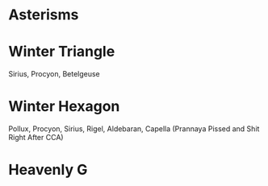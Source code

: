 # Asterisms

# Winter Triangle

Sirius, Procyon, Betelgeuse

# Winter Hexagon

Pollux, Procyon, Sirius, Rigel, Aldebaran, Capella (Prannaya Pissed and Shit Right After CCA)

# Heavenly G
